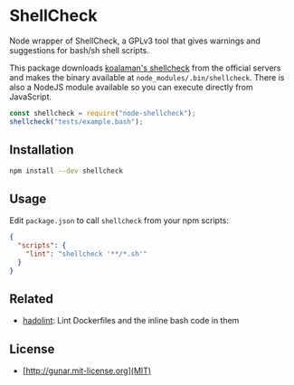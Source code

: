 # ShellCheck

Node wrapper of ShellCheck, a GPLv3 tool that gives warnings and suggestions for bash/sh shell scripts.

This package downloads [koalaman's shellcheck](https://www.shellcheck.net/) from the official servers and makes the binary available at `node_modules/.bin/shellcheck`. There is also a NodeJS module available so you can execute directly from JavaScript.

```javascript
const shellcheck = require("node-shellcheck");
shellcheck("tests/example.bash");
```

## Installation

```sh
npm install --dev shellcheck
```

## Usage

Edit `package.json` to call `shellcheck` from your npm scripts:

```json
{
  "scripts": {
    "lint": "shellcheck '**/*.sh'"
  }
}
```

## Related

- [hadolint](https://github.com/hadolint/hadolint): Lint Dockerfiles and the inline bash code in them

## License

- [http://gunar.mit-license.org](MIT)
